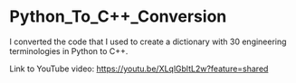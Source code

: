 # Python_To_C++_Conversion
I converted the code that I used to create a dictionary with 30 engineering terminologies in Python to C++. 

Link to YouTube video: https://youtu.be/XLqlGbltL2w?feature=shared

